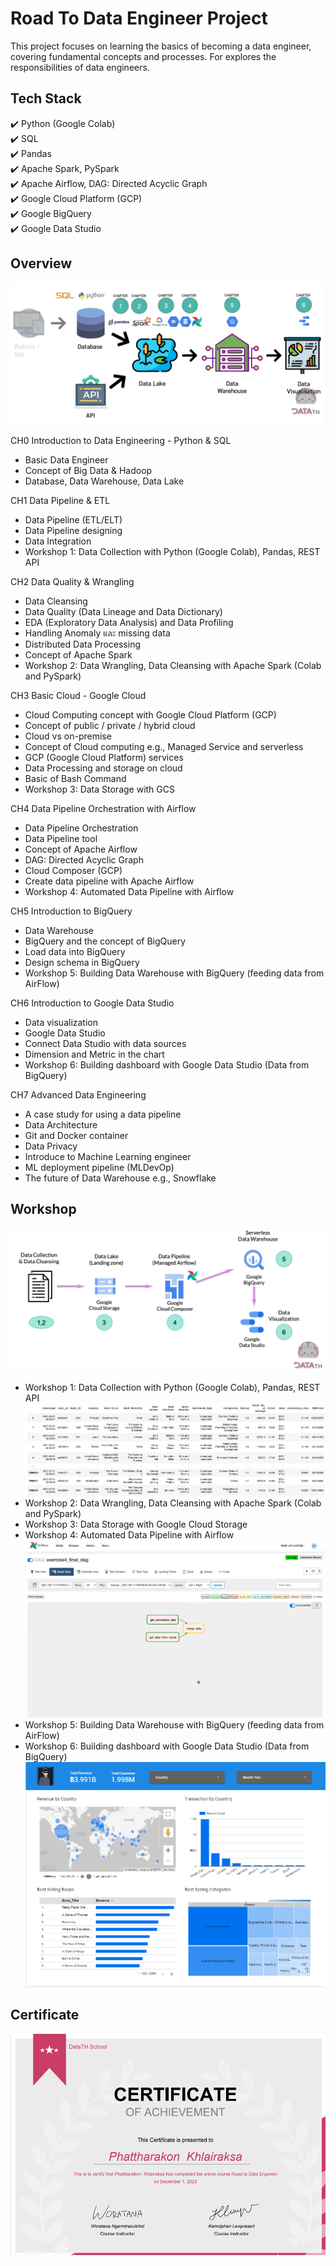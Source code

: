 # Road To Data Engineer Project
This project focuses on learning the basics of becoming a data engineer, covering fundamental concepts and processes. For explores the responsibilities of data engineers.

## Tech Stack

✔️ Python (Google Colab)  
✔️ SQL  
✔️ Pandas  
✔️ Apache Spark, PySpark  
✔️ Apache Airflow, DAG: Directed Acyclic Graph  
✔️ Google Cloud Platform (GCP)  
✔️ Google BigQuery  
✔️ Google Data Studio

## Overview

![diagram](https://github.com/PhattK/Road-to-Data-Engineer-Project/blob/main/Pics/R2DE_diagram.png)

 CH0 Introduction to Data Engineering - Python & SQL

-   Basic Data Engineer
-   Concept of Big Data & Hadoop
-   Database, Data Warehouse, Data Lake

 CH1 Data Pipeline & ETL

-   Data Pipeline (ETL/ELT)
-   Data Pipeline designing
-   Data Integration
-   Workshop 1: Data Collection with Python (Google Colab), Pandas, REST API

 CH2 Data Quality & Wrangling

-   Data Cleansing
-   Data Quality (Data Lineage and Data Dictionary)
-   EDA (Exploratory Data Analysis) and Data Profiling
-   Handling Anomaly และ missing data
-   Distributed Data Processing
-   Concept of Apache Spark
-   Workshop 2: Data Wrangling, Data Cleansing with Apache Spark (Colab and PySpark)

 CH3 Basic Cloud - Google Cloud

-   Cloud Computing concept with Google Cloud Platform (GCP)
-   Concept of public / private / hybrid cloud
-   Cloud vs on-premise
-   Concept of Cloud computing e.g., Managed Service and serverless
-   GCP (Google Cloud Platform) services
-   Data Processing and storage on cloud
-   Basic of Bash Command
-   Workshop 3: Data Storage with GCS

 CH4 Data Pipeline Orchestration with Airflow

-   Data Pipeline Orchestration
-   Data Pipeline tool
-   Concept of Apache Airflow
-   DAG: Directed Acyclic Graph
-   Cloud Composer (GCP)
-   Create data pipeline with Apache Airflow
-   Workshop 4: Automated Data Pipeline with Airflow

 CH5 Introduction to BigQuery

-   Data Warehouse
-   BigQuery and the concept of BigQuery
-   Load data into BigQuery
-   Design schema in BigQuery
-   Workshop 5: Building Data Warehouse with BigQuery (feeding data from AirFlow)

 CH6 Introduction to Google Data Studio

-   Data visualization
-   Google Data Studio
-   Connect Data Studio with data sources
-   Dimension and Metric in the chart
-   Workshop 6: Building dashboard with Google Data Studio (Data from BigQuery)

 CH7 Advanced Data Engineering

-   A case study for using a data pipeline
-   Data Architecture
-   Git and Docker container
-   Data Privacy
-   Introduce to Machine Learning engineer
-   ML deployment pipeline (MLDevOp)
-   The future of Data Warehouse e.g., Snowflake


## Workshop

![workshop](https://github.com/PhattK/Road-to-Data-Engineer-Project/blob/main/Pics/R2DE_workshop_diagram.png)

-   Workshop 1: Data Collection with Python (Google Colab), Pandas, REST API
![example](https://github.com/PhattK/Road-to-Data-Engineer-Project/blob/main/Pics/example_data.png)
-   Workshop 2: Data Wrangling, Data Cleansing with Apache Spark (Colab and PySpark)
-   Workshop 3: Data Storage with Google Cloud Storage
-   Workshop 4: Automated Data Pipeline with Airflow
![data_pipeline](https://github.com/PhattK/Road-to-Data-Engineer-Project/blob/main/Pics/data_pipeline.png)
-   Workshop 5: Building Data Warehouse with BigQuery (feeding data from AirFlow)
-   Workshop 6: Building dashboard with Google Data Studio (Data from BigQuery)
![dashboard](https://github.com/PhattK/Road-to-Data-Engineer-Project/blob/main/Pics/dashboard.png)
## Certificate

![certificate](https://github.com/PhattK/Road-to-Data-Engineer-Project/blob/main/Pics/Phattharakon_Certificate.png)
